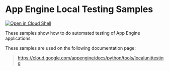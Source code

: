# App Engine Local Testing Samples

[![Open in Cloud Shell][shell_img]][shell_link]

[shell_img]: http://gstatic.com/cloudssh/images/open-btn.png
[shell_link]: https://console.cloud.google.com/cloudshell/open?git_repo=https://github.com/GoogleCloudPlatform/python-docs-samples&page=editor&open_in_editor=appengine/standard/localtesting/README.md

These samples show how to do automated testing of App Engine applications.

<!-- auto-doc-link -->
These samples are used on the following documentation page:

> https://cloud.google.com/appengine/docs/python/tools/localunittesting

<!-- end-auto-doc-link -->
